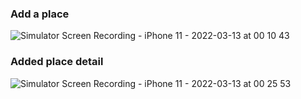 ### Add a place
![Simulator Screen Recording - iPhone 11 - 2022-03-13 at 00 10 43](https://user-images.githubusercontent.com/49374540/158048009-4fb47803-6233-448c-a296-8930c7fe51a8.gif)

### Added place detail
![Simulator Screen Recording - iPhone 11 - 2022-03-13 at 00 25 53](https://user-images.githubusercontent.com/49374540/158048082-fd0cc516-a2d5-4d82-9815-63137ffc0e6b.gif)
